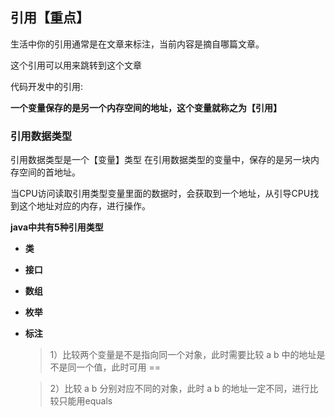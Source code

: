 ## 引用【重点】

生活中你的引用通常是在文章来标注，当前内容是摘自哪篇文章。

这个引用可以用来跳转到这个文章

代码开发中的引用:

**一个变量保存的是另一个内存空间的地址，这个变量就称之为【引用】**

### 引用数据类型

引用数据类型是一个【变量】类型 在引用数据类型的变量中，保存的是另一块内存空间的首地址。

当CPU访问读取引用类型变量里面的数据时，会获取到一个地址，从引导CPU找到这个地址对应的内存，进行操作。

**java中共有5种引用类型**

- **类**

- **接口**

- **数组**

- **枚举**

- **标注**

  > 1）比较两个变量是不是指向同一个对象，此时需要比较 a b 中的地址是不是同一个值，此时可用 ==

  > 2）比较 a b 分别对应不同的对象，此时 a b 的地址一定不同，进行比较只能用equals
